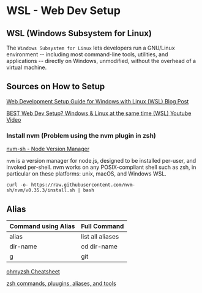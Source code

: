 # WSL - Web Dev Setup

## WSL (Windows Subsystem for Linux)

The `Windows Subsystem for Linux` lets developers run a GNU/Linux environment -- including most command-line tools, utilities, and applications -- directly on Windows, unmodified, without the overhead of a virtual machine.

## Sources on How to Setup

[Web Development Setup Guide for Windows with Linux (WSL) Blog Post](https://fireship.io/lessons/windows-10-for-web-dev/)

[BEST Web Dev Setup? Windows & Linux at the same time (WSL) Youtube Video](https://www.youtube.com/watch?v=-atblwgc63E)

### Install nvm (Problem using the nvm plugin in zsh)

[nvm-sh - Node Version Manager](https://github.com/nvm-sh/nvm#installation-and-update)

`nvm` is a version manager for node.js, designed to be installed per-user, and invoked per-shell. nvm works on any POSIX-compliant shell such as zsh, in particular on these platforms: unix, macOS, and Windows WSL.

```
curl -o- https://raw.githubusercontent.com/nvm-sh/nvm/v0.35.3/install.sh | bash
```

## Alias

| Command using Alias | Full Command     |
| ------------------- | ---------------- |
| alias               | list all aliases |
| dir-name            | cd dir-name      |
| g                   | git              |

[ohmyzsh Cheatsheet](https://github.com/ohmyzsh/ohmyzsh/wiki/Cheatsheet)

[zsh commands, pluugins, aliases, and tools](https://www.sitepoint.com/zsh-commands-plugins-aliases-tools/)
